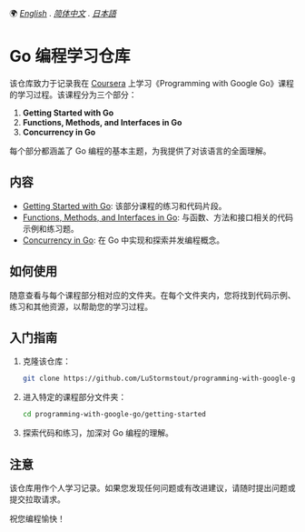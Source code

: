 🌍 *[English](README.md)* . *[简体中文](README_zh.md)* . *[日本語](README_ja.md)*

# Go 编程学习仓库

该仓库致力于记录我在 [Coursera](https://www.coursera.org/specializations/google-golang) 上学习《Programming with Google Go》课程的学习过程。该课程分为三个部分：

1. **Getting Started with Go**
2. **Functions, Methods, and Interfaces in Go**
3. **Concurrency in Go**

每个部分都涵盖了 Go 编程的基本主题，为我提供了对该语言的全面理解。

## 内容

- [Getting Started with Go](/getting-started): 该部分课程的练习和代码片段。
- [Functions, Methods, and Interfaces in Go](/functions-methods-interfaces): 与函数、方法和接口相关的代码示例和练习题。
- [Concurrency in Go](/concurrency): 在 Go 中实现和探索并发编程概念。

## 如何使用

随意查看与每个课程部分相对应的文件夹。在每个文件夹内，您将找到代码示例、练习和其他资源，以帮助您的学习过程。

## 入门指南

1. 克隆该仓库：

   ```bash
   git clone https://github.com/LuStormstout/programming-with-google-go.git
   ```

2. 进入特定的课程部分文件夹：

   ```bash
   cd programming-with-google-go/getting-started
   ```

3. 探索代码和练习，加深对 Go 编程的理解。

## 注意

该仓库用作个人学习记录。如果您发现任何问题或有改进建议，请随时提出问题或提交拉取请求。

祝您编程愉快！

